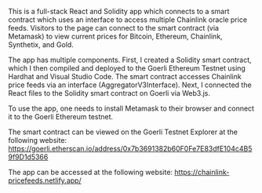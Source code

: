 This is a full-stack React and Solidity app which connects to a smart contract which uses an interface to access multiple Chainlink oracle price feeds. Visitors to the page can connect to the smart contract (via Metamask) to view current prices for Bitcoin, Ethereum, Chainlink, Synthetix, and Gold. 

The app has multiple components. First, I created a Solidity smart contract, which I then compiled and deployed to the Goerli Ethereum Testnet using Hardhat and Visual Studio Code. The smart contract accesses Chainlink price feeds via an interface (AggregatorV3Interface). Next, I connected the React files to the Solidity smart contract on Goerli via Web3.js.

To use the app, one needs to install Metamask to their browser and connect it to the Goerli Ethereum testnet.

The smart contract can be viewed on the Goerli Testnet Explorer at the following website: https://goerli.etherscan.io/address/0x7b3691382b60F0Fe7E83dfE104c4B59f9D1d5366

The app can be accessed at the following website: https://chainlink-pricefeeds.netlify.app/
